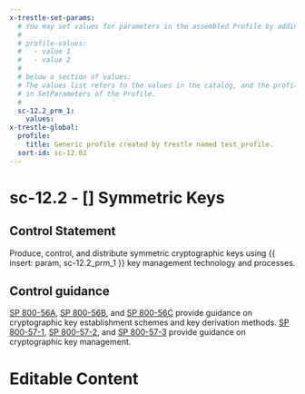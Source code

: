 ```yaml
---
x-trestle-set-params:
  # You may set values for parameters in the assembled Profile by adding
  #
  # profile-values:
  #   - value 1
  #   - value 2
  #
  # below a section of values:
  # The values list refers to the values in the catalog, and the profile-values represent values
  # in SetParameters of the Profile.
  #
  sc-12.2_prm_1:
    values:
x-trestle-global:
  profile:
    title: Generic profile created by trestle named test_profile.
  sort-id: sc-12.02
---
```


# sc-12.2 - \[\] Symmetric Keys

## Control Statement

Produce, control, and distribute symmetric cryptographic keys using {{ insert: param, sc-12.2_prm_1 }} key management technology and processes.

## Control guidance

[SP 800-56A](#20957dbb-6a1e-40a2-b38a-66f67d33ac2e), [SP 800-56B](#0d083d8a-5cc6-46f1-8d79-3081d42bcb75), and [SP 800-56C](#eef62b16-c796-4554-955c-505824135b8a) provide guidance on cryptographic key establishment schemes and key derivation methods. [SP 800-57-1](#110e26af-4765-49e1-8740-6750f83fcda1), [SP 800-57-2](#e7942589-e267-4a5a-a3d9-f39a7aae81f0), and [SP 800-57-3](#8306620b-1920-4d73-8b21-12008528595f) provide guidance on cryptographic key management.

# Editable Content

<!-- Make additions and edits below -->
<!-- The above represents the contents of the control as received by the profile, prior to additions. -->
<!-- If the profile makes additions to the control, they will appear below. -->
<!-- The above markdown may not be edited but you may edit the content below, and/or introduce new additions to be made by the profile. -->
<!-- If there is a yaml header at the top, parameter values may be edited. Use --set-parameters to incorporate the changes during assembly. -->
<!-- The content here will then replace what is in the profile for this control, after running profile-assemble. -->
<!-- The current profile has no added parts for this control, but you may add new ones here. -->
<!-- Each addition must have a heading either of the form ## Control my_addition_name -->
<!-- or ## Part a. (where the a. refers to one of the control statement labels.) -->
<!-- "## Control" parts are new parts added after the statement part. -->
<!-- "## Part" parts are new parts added into the top-level statement part with that label. -->
<!-- Subparts may be added with nested hash levels of the form ### My Subpart Name -->
<!-- underneath the parent ## Control or ## Part being added -->
<!-- See https://ibm.github.io/compliance-trestle/tutorials/ssp_profile_catalog_authoring/ssp_profile_catalog_authoring for guidance. -->
